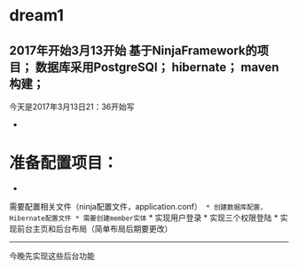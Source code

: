 # dream1
2017年开始3月13开始
基于NinjaFramework的项目；
数据库采用PostgreSQl；
hibernate；
maven构建；
-
今天是2017年3月13日21：36开始写

-
准备配置项目：
= 
*
需要配置相关文件（ninja配置文件，application.conf）`
*
创建数据库配置，Hibernate配置文件
*
需要创建member实体`
*
实现用户登录
*
实现三个权限登陆
*
实现前台主页和后台布局（简单布局后期要更改）

----------------------------------------
今晚先实现这些后台功能


